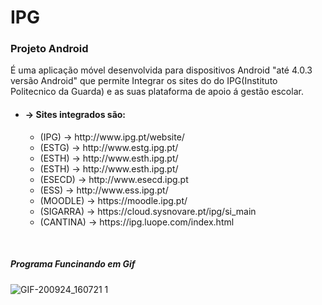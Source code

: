 <h1>IPG </h1>
<h3>Projeto Android</h3>
<p>
É uma aplicação móvel desenvolvida para dispositivos Android "até 4.0.3 versão Android" que permite Integrar os sites do do IPG(Instituto Politecnico da Guarda) e as suas plataforma de apoio á gestão escolar.
</p>
<ul>
	<li><h4> -> Sites integrados são: </h4></li>
    <ul>
      <li>(IPG) -> http://www.ipg.pt/website/</li>
      <li>(ESTG) -> http://www.estg.ipg.pt/</li>
      <li> (ESTH) -> http://www.esth.ipg.pt/</li>
      <li> (ESTH) -> http://www.esth.ipg.pt/</li>
      <li>(ESECD) -> http://www.esecd.ipg.pt</li>
      <li> (ESS) -> http://www.ess.ipg.pt/</li>
      <li> (MOODLE) -> https://moodle.ipg.pt/</li>
      <li>(SIGARRA) ->  https://cloud.sysnovare.pt/ipg/si_main </li>
      <li>(CANTINA) ->  https://ipg.luope.com/index.html</li>
    </ul>
</ul>
<br>

<h5>Programa Funcinando em Gif</h5>

![GIF-200924_160721 1](https://user-images.githubusercontent.com/48354097/94166621-6fea0500-fe83-11ea-9103-4ef002d10c28.gif)
